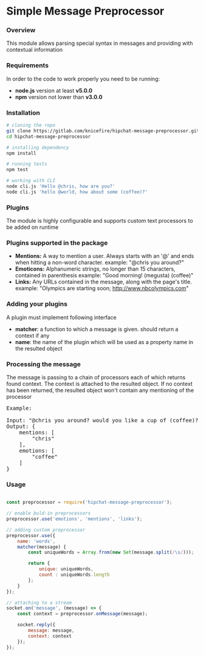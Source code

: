 # Simple Message Preprocessor

### Overview
This module allows parsing special syntax in messages and providing with contextual information

### Requirements
In order to the code to work properly you need to be running:
- **node.js** version at least **v5.0.0**
- **npm** version not lower than **v3.0.0**

### Installation
```bash
# cloning the repo
git clone https://gitlab.com/knicefire/hipchat-message-preprocessor.git
cd hipchat-message-preprocessor

# installing dependency
npm install

# running tests
npm test

# working with CLI
node cli.js 'Hello @chris, how are you?'
node cli.js 'hello @world, how about some (coffee)?'
```


### Plugins
The module is highly configurable and supports custom text processors to be added on runtime

### Plugins supported in the package
- **Mentions:** A way to mention a user. Always starts with an '@' and ends when hitting a non-word character.
        example: "@chris you around?"
- **Emoticons:** Alphanumeric strings, no longer than 15 characters, contained in parenthesis
        example: "Good morning! (megusta) (coffee)"
- **Links:** Any URLs contained in the message, along with the page's title.
        example: "Olympics are starting soon; http://www.nbcolympics.com"

### Adding your plugins
A plugin must implement following interface
- **matcher**: a function to which a message is given. should return a context if any
- **name**: the name of the plugin which will be used as a property name in the resulted object

### Processing the message
The message is passing to a chain of processors each of which returns found context.
The context is attached to the resulted object. If no context has been returned, the resulted object won't contain any mentioning of the processor
<pre>
Example:

Input: "@chris you around? would you like a cup of (coffee)?"
Output: {
    mentions: [
        "chris"
    ],
    emotions: [
        "coffee"
    ]
}
</pre>

### Usage
```js

const preprocessor = require('hipchat-message-preprocessor');

// enable buld-in preprocessors
preprocessor.use('emotions', 'mentions', 'links');

// adding custom preprocessor
preprocessor.use({
    name: 'words',
    matcher(message) {
        const uniqueWords = Array.from(new Set(message.split(/\s/)));

        return {
            unique: uniqueWords,
            count : uniqueWords.length
        };
    }
});

// attaching to a stream
socket.on('message', (message) => {
    const context = preprocessor.onMessage(message);

    socket.reply({
        message: message,
        context: context
    });
});

```
